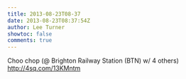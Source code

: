 ```yaml
---
title: 2013-08-23T08-37
date: 2013-08-23T08:37:54Z
author: Lee Turner
showtoc: false
comments: true
---
```


Choo chop (@ Brighton Railway Station (BTN) w/ 4 others) http://4sq.com/13KMntm

